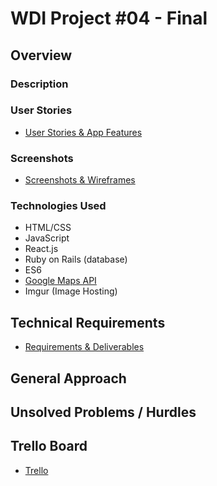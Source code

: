# WDI Project #04 - Final

## Overview 

### Description


### User Stories 
- [User Stories & App Features](/userstories.md)

### Screenshots
- [Screenshots & Wireframes](/wireframes.md)

### Technologies Used
- HTML/CSS
- JavaScript
- React.js
- Ruby on Rails (database)
- ES6
- [Google Maps API](https://developers.google.com/maps/documentation/javascript/tutorial)
- Imgur (Image Hosting)

## Technical Requirements
- [Requirements & Deliverables](/deliverables.md)

## General Approach

## Unsolved Problems / Hurdles

## Trello Board

- [Trello](https://trello.com/b/KE4cXxEq/wdi-project-04)
